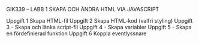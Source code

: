 GIK339 – LABB 1
SKAPA OCH ÄNDRA HTML VIA JAVASCRIPT

Uppgift 1 Skapa HTML-fil
Uppgift 2 Skapa HTML-kod (valfri styling)
Uppgift 3 - Skapa och länka script-fil
Uppgift 4 - Skapa variabler
Uppgift 5 - Skapa en fördefinierad funktion
Uppgift 6 Koppla eventlyssnare
